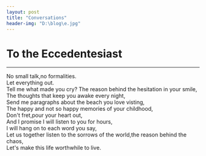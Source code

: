 ```yaml
---
layout: post
title: "Conversations"
header-img: "D:\blog\e.jpg"
---
```


<h1>To the Eccedentesiast</h1>
<hr/>
<p>No small talk,no formalities.<br>
Let everything out. <br>
Tell me what made you cry? The reason behind the hesitation in your smile, <br>
The thoughts that keep you awake every night, <br>
Send me paragraphs about the beach you love visting,  <br>
The happy and not so happy memories of your childhood, <br>
Don't fret,pour your heart out, <br>
And I promise I will listen to you for hours, <br>
I will hang on to each word you say,  <br>
Let us together listen to the sorrows of the world,the reason behind the chaos, <br>
Let's make this life worthwhile to live. <br>


